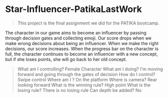 # Star-Influencer-PatikaLastWork
 
> This project is the final assignment we did for the PATIKA bootcamp.

The character in our game aims to become an influencer by passing through decision gates and collecting emoji. Our score drops when we make wrong decisions about being an influencer. When we make the right decisions, our score increases. When the progress bar on the character is full, the character continues to become an influencer with a new concept, but if she loses points, she will go back to her old concept.

>What am I controlling?
Female Character
>What am I doing?
I'm moving forward and going through the gates of decision
>How do I control?
Swipe control
>Where am I ? 
On the platform
>Where is camera?
Rear looking forward
>What is the winning rule?
High point
>What is the losing rule?
There is no losing rule
>Can depth be added?
No

